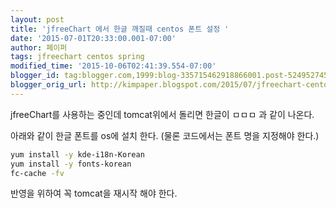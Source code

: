 ```yaml
---
layout: post
title: 'jfreeChart 에서 한글 깨질때 centos 폰트 설정 '
date: '2015-07-01T20:33:00.001-07:00'
author: 페이퍼
tags: jfreechart centos spring
modified_time: '2015-10-06T02:41:39.554-07:00'
blogger_id: tag:blogger.com,1999:blog-335715462918866001.post-5249527455620459104
blogger_orig_url: http://kimpaper.blogspot.com/2015/07/jfreechart-centos.html
---
```


jfreeChart를 사용하는 중인데 tomcat위에서 돌리면 한글이 ㅁㅁㅁ 과 같이 나온다.

아래와 같이 한글 폰트를 os에 설치 한다. (물론 코드에서는 폰트 명을 지정해야 한다.)

```bash
yum install -y kde-i18n-Korean
yum install -y fonts-korean
fc-cache -fv
```

반영을 위하여 꼭 tomcat을 재시작 해야 한다.
